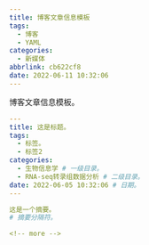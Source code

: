 ```yaml
---
title: 博客文章信息模板
tags:
  - 博客
  - YAML
categories:
  - 新媒体
abbrlink: cb622cf8
date: 2022-06-11 10:32:06
---
```


博客文章信息模板。

<!-- more -->





```yaml
---
title: 这是标题。
tags:
  - 标签。
  - 标签2
categories:
  - 生物信息学 # 一级目录。
  - RNA-seq转录组数据分析 # 二级目录。
date: 2022-06-05 10:32:06 # 日期。
---

这是一个摘要。
# 摘要分隔符。

<!-- more -->
```

